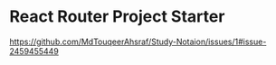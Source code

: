 # React Router Project Starter
https://github.com/MdTouqeerAhsraf/Study-Notaion/issues/1#issue-2459455449
